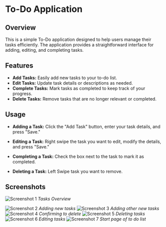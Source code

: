 # To-Do Application

## Overview

This is a simple To-Do application designed to help users manage their tasks efficiently. The application provides a straightforward interface for adding, editing, and completing tasks.

## Features

- **Add Tasks:** Easily add new tasks to your to-do list.
- **Edit Tasks:** Update task details or descriptions as needed.
- **Complete Tasks:** Mark tasks as completed to keep track of your progress.
- **Delete Tasks:** Remove tasks that are no longer relevant or completed.


## Usage

- **Adding a Task:**
  Click the "Add Task" button, enter your task details, and press "Save."

- **Editing a Task:**
  Right swipe the task you want to edit, modify the details, and press "Save."

- **Completing a Task:**
  Check the box next to the task to mark it as completed.

- **Deleting a Task:**
  Left Swipe task you want to remove.


## Screenshots

![Screenshot 1](/images/tasks%20overview.jpg)
*Tasks Overview*

![Screenshot 2](/images/adding%20a%20new%20task.jpg)
*Adding new tasks*
![Screenshot 3](/images/adding%20other%20tasks.jpg)
*Adding other new tasks*
![Screenshot 4](/images/delete%20confirmation.jpg)
*Confirming to delete*
![Screenshot 5](/images/deleting%20tasks.jpg)
*Deleting tasks*
![Screenshot 6](/images/editing%20tasks.jpg)
*Editing tasks*
![Screenshot 7](/images/start%20page.jpg)
*Start page of to do list*






